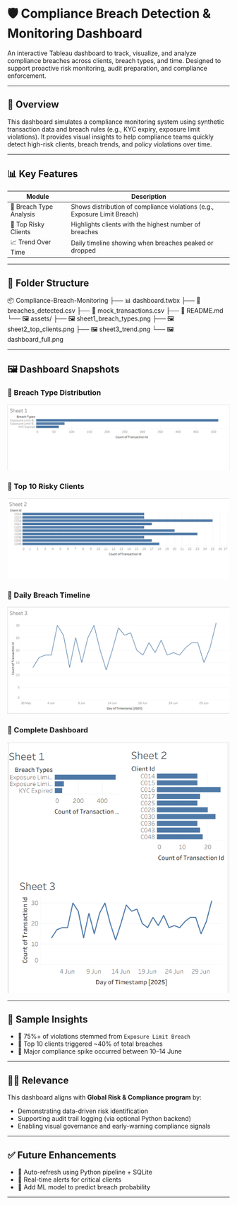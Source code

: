# 🛡️ Compliance Breach Detection & Monitoring Dashboard

An interactive Tableau dashboard to track, visualize, and analyze compliance breaches across clients, breach types, and time. Designed to support proactive risk monitoring, audit preparation, and compliance enforcement.

---

## 🚀 Overview

This dashboard simulates a compliance monitoring system using synthetic transaction data and breach rules (e.g., KYC expiry, exposure limit violations). It provides visual insights to help compliance teams quickly detect high-risk clients, breach trends, and policy violations over time.

---

## 📊 Key Features

| Module                  | Description                                                                 |
|-------------------------|-----------------------------------------------------------------------------|
| 📌 Breach Type Analysis | Shows distribution of compliance violations (e.g., Exposure Limit Breach)   |
| 👤 Top Risky Clients    | Highlights clients with the highest number of breaches                      |
| 📈 Trend Over Time      | Daily timeline showing when breaches peaked or dropped                      |

---

## 📁 Folder Structure

📦 Compliance-Breach-Monitoring
├── 📊 dashboard.twbx
├── 📄 breaches_detected.csv
├── 📄 mock_transactions.csv
├── 📘 README.md
└── 🖼️ assets/
├── 🖼️ sheet1_breach_types.png
├── 🖼️ sheet2_top_clients.png
├── 🖼️ sheet3_trend.png
└── 🖼️ dashboard_full.png

---

## 🖼️ Dashboard Snapshots

### 🔹 Breach Type Distribution
![Sheet 1](assets/sheet1_breach_types.png)

### 🔹 Top 10 Risky Clients
![Sheet 2](assets/sheet2_top_clients.png)

### 🔹 Daily Breach Timeline
![Sheet 3](assets/sheet3_trend.png)

### 🔹 Complete Dashboard
![Dashboard](assets/Dashboard_full.png)

---

## 🧠 Sample Insights

- 🔺 75%+ of violations stemmed from `Exposure Limit Breach`
- 👥 Top 10 clients triggered ~40% of total breaches
- 📅 Major compliance spike occurred between 10–14 June

---

## 🧑‍💼 Relevance

This dashboard aligns with **Global Risk & Compliance program** by:
- Demonstrating data-driven risk identification
- Supporting audit trail logging (via optional Python backend)
- Enabling visual governance and early-warning compliance signals



---

## ✅ Future Enhancements

- 🔄 Auto-refresh using Python pipeline + SQLite
- 🚨 Real-time alerts for critical clients
- 🧠 Add ML model to predict breach probability


---




